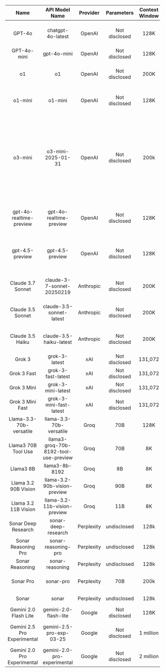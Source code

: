 | Name | API Model Name | Provider | Parameters | Context Window | Max Output | Release Date | Key Strengths | Model Card Link | Docs Link |
| :---------------------: | :------------------------: | :--------: | :-----------: | :------------: | :-----------: | :----------: | :-------------------------------------------------------------------------------------------------------------------------------------------------------------------------------------------------------------------------------------------------------------------------: | :---------------------------------------------------------------------------------------------------------------------------------------------: | :----------------------------------------------------------------------------------------------------------------------------: |
| GPT-4o | chatgpt-4o-latest | OpenAI | Not disclosed | 128K | 16,384 | 2024-11 | Versatile flagship model with text/image input | [GPT-4o Model Card](https://platform.openai.com/docs/models/gpt-4o) | [https://platform.openai.com/docs/models#current-model-aliases](https://platform.openai.com/docs/models#current-model-aliases) |
| GPT-4o-mini | gpt-4o-mini | OpenAI | Not disclosed | 128K | 16,384 | 2024-07 | Fast, affordable for focused tasks | [GPT-4o-mini Card](https://platform.openai.com/docs/models/gpt-4o-mini) | [Models - OpenAI API](https://platform.openai.com/docs/models) |
| o1 | o1 | OpenAI | Not disclosed | 200K | 100K | 2024-12 | Complex reasoning capabilities | [o1 Model Card](https://platform.openai.com/docs/models/o1) | [https://platform.openai.com/docs/models#current-model-aliases](https://platform.openai.com/docs/models#current-model-aliases) |
| o1-mini | o1-mini | OpenAI | Not disclosed | 128K | 65,536 | 2024-09 | Fast reasoning for specialized tasks | [o1-mini Model Card](https://platform.openai.com/docs/models/o1-mini) | [https://platform.openai.com/docs/models#current-model-aliases](https://platform.openai.com/docs/models#current-model-aliases) |
| o3-mini | o3-mini-2025-01-31 | OpenAI | Not disclosed | 200k | 100K | 31/01/2025 | o3-mini is our most recent small reasoning model, providing high intelligence at the same cost and latency targets of o1-mini. o3-mini also supports key developer features, like Structured Outputs, function calling, Batch API, and more. Like other models in the o-series, it is designed to excel at science, math, and coding tasks. | [https://platform.openai.com/docs/models#o3-mini](https://platform.openai.com/docs/models#o3-mini) | [https://platform.openai.com/docs/models#current-model-aliases](https://platform.openai.com/docs/models#current-model-aliases) |
| gpt-4o-realtime-preview | gpt-4o-realtime-preview | OpenAI | Not disclosed | 128K | 4096 |  | These models are capable of responding to audio and text inputs in realtime over WebRTC or a WebSocket interface. | [https://platform.openai.com/docs/models#gpt-4o-realtime](https://platform.openai.com/docs/models#gpt-4o-realtime) | [https://platform.openai.com/docs/quickstart](https://platform.openai.com/docs/quickstart) |
| gpt-4.5-preview | gpt-4.5-preview | OpenAI | Not disclosed | 128K | 16,384 | 2025-02 | GPT-4.5 excels at tasks that benefit from creative, open-ended thinking and conversation, such as writing, learning, or exploring new ideas. | [https://platform.openai.com/docs/models#gpt-4-5](https://platform.openai.com/docs/models#gpt-4-5) | [https://platform.openai.com/docs/models#current-model-aliases](https://platform.openai.com/docs/models#current-model-aliases) |
| Claude 3.7 Sonnet | claude-3-7-sonnet-20250219 | Anthropic | Not disclosed | 200K | 8192 | 2025-02 | Most intelligent model, text/image input/Coding/Agentic/tools | [Claude 3.7 Sonnet](https://docs.anthropic.com/claude/docs/models-overview) | [https://docs.anthropic.com/en/docs/about-claude/models](https://docs.anthropic.com/en/docs/about-claude/models) |
| Claude 3.5 Sonnet | claude-3.5-sonnet-latest | Anthropic | Not disclosed | 200K | Not specified | 2024-04 | 2nd Most intelligent model, text/image input/Coding/Agentic/tools | [Claude 3.5 Sonnet](https://docs.anthropic.com/claude/docs/claude-3-5-sonnet) | [https://docs.anthropic.com/en/docs/about-claude/models](https://docs.anthropic.com/en/docs/about-claude/models) |
| Claude 3.5 Haiku | claude-3.5-haiku-latest | Anthropic | Not disclosed | 200K | Not specified | 2024-07 | Fastest Claude 3.5 model | [Claude 3.5 Haiku](https://docs.anthropic.com/claude/docs/claude-3-5-haiku) | [https://docs.anthropic.com/en/docs/about-claude/models](https://docs.anthropic.com/en/docs/about-claude/models) |
| Grok 3 | grok-3-latest | xAI | Not disclosed | 131,072 | Not specified | Current | Most powerful Grok model for the API | [Grok 3](https://docs.x.ai/docs/models) | [https://docs.x.ai/docs/overview](https://docs.x.ai/docs/overview) |
| Grok 3 Fast | grok-3-fast-latest | xAI | Not disclosed | 131,072 | Not specified | Current | Faster inference for time-critical applications | [Grok 3 Fast](https://docs.x.ai/docs/models) | [https://docs.x.ai/docs/overview](https://docs.x.ai/docs/overview) |
| Grok 3 Mini | grok-3-mini-latest | xAI | Not disclosed | 131,072 | Not specified | Current | Cost-efficient model for standard tasks | [Grok 3 Mini](https://docs.x.ai/docs/models) | [https://docs.x.ai/docs/overview](https://docs.x.ai/docs/overview) |
| Grok 3 Mini Fast | grok-3-mini-fast-latest | xAI | Not disclosed | 131,072 | Not specified | Current | Fastest and most cost-efficient Grok model | [Grok 3 Mini Fast](https://docs.x.ai/docs/models) | [https://docs.x.ai/docs/overview](https://docs.x.ai/docs/overview) |
| Llama-3.3-70b-versatile | llama-3.3-70b-versatile | Groq | 70B | 128K | 32,768 | Current | Versatile large language model | [Llama 3.3 Card](https://console.groq.com/docs/models/llama-3.3-70b-versatile) | [https://console.groq.com/docs/models](https://console.groq.com/docs/models) |
| Llama3 70B Tool Use | llama3-groq-70b-8192-tool-use-preview | Groq | 70B | 8K | 8192 | Current | Tool use and function calling capabilities | [Llama3 Tool Use](https://console.groq.com/docs/models) | [https://console.groq.com/docs/models](https://console.groq.com/docs/models) |
| Llama3 8B | llama3-8b-8192 | Groq | 8B | 8K | 8192 | Current | Fast, efficient smaller model | [Llama3 8B](https://console.groq.com/docs/models) | [https://console.groq.com/docs/models](https://console.groq.com/docs/models) |
| Llama 3.2 90B Vision | llama-3.2-90b-vision-preview | Groq | 90B | 8K | 8192 | Current | Vision capabilities for image understanding | [Llama Vision](https://console.groq.com/docs/models) | [https://console.groq.com/docs/models](https://console.groq.com/docs/models) |
| Llama 3.2 11B Vision | llama-3.2-11b-vision-preview | Groq | 11B | 8K | 8192 | Current | Efficient vision model | [Llama Vision](https://console.groq.com/docs/models) | [https://console.groq.com/docs/models](https://console.groq.com/docs/models) |
| Sonar Deep Research | sonar-deep-research | Perplexity | undisclosed | 128k | 8k | Current | Advanced research capabilities with chat completion | [Sonar Models](https://docs.perplexity.ai/docs/models) | [https://docs.perplexity.ai/guides/getting-started](https://docs.perplexity.ai/guides/getting-started) |
| Sonar Reasoning Pro | sonar-reasoning-pro | Perplexity | undisclosed | 128k | 8k | Current | Fast online search with reasoning capabilities | [Sonar Models](https://docs.perplexity.ai/docs/models) | [https://docs.perplexity.ai/guides/getting-started](https://docs.perplexity.ai/guides/getting-started) |
| Sonar Reasoning | sonar-reasoning | Perplexity | undisclosed | 128k | 8k | Current | Standard reasoning with search capabilities | [Sonar Models](https://docs.perplexity.ai/docs/models) | [https://docs.perplexity.ai/guides/getting-started](https://docs.perplexity.ai/guides/getting-started) |
| Sonar Pro | sonar-pro | Perplexity | 70B | 200k | 8k | Current | Advanced reasoning with integrated search and larger context | [Sonar Models](https://docs.perplexity.ai/docs/models) | [https://docs.perplexity.ai/guides/getting-started](https://docs.perplexity.ai/guides/getting-started) |
| Sonar | sonar | Perplexity | undisclosed | 128k | 8k | Current | Standard chat completion with search capabilities | [Sonar Models](https://docs.perplexity.ai/docs/models) | [https://docs.perplexity.ai/guides/getting-started](https://docs.perplexity.ai/guides/getting-started) |
| Gemini 2.0 Flash Lite | gemini-2.0-flash-lite | Google | Not disclosed | 128K | Not specified | 2025-02-05 | Cost-efficient model for real-time interactions | [Docs](https://cloud.google.com/vertex-ai/docs/gemini) | [https://ai.google.dev/gemini-api/docs/models](https://ai.google.dev/gemini-api/docs/models) |
| Gemini 2.5 Pro Experimental | gemini-2.5-pro-exp-03-25 | Google | Not disclosed | 1 million | 64,000 | 2025-03-25 | State-of-the-art reasoning for complex problems in code, math, and STEM | [Docs](https://ai.google.dev/gemini-api/docs/models#gemini-2.5-pro-exp-03-25) | [https://ai.google.dev/gemini-api/docs/models](https://ai.google.dev/gemini-api/docs/models) |
| Gemini 2.0 Pro Experimental | gemini-2.0-pro-experimental | Google | Not disclosed | 2 million | Not specified | 2025-02-05 | Best-in-class coding performance, complex prompts | [Docs](https://cloud.google.com/vertex-ai/docs/gemini) | [https://ai.google.dev/gemini-api/docs/models](https://ai.google.dev/gemini-api/docs/models) |